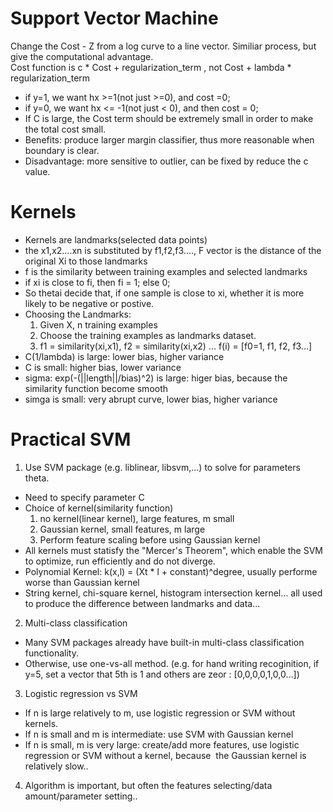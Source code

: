 # Support Vector Machine
Change the Cost - Z from a log curve to a line vector. Similiar process, but give the computational advantage.  
Cost function is c * Cost + regularization_term , not Cost + lambda * regularization_term  
* if y=1, we want hx >=1(not just >=0), and cost =0;
* if y=0, we want hx <= -1(not just < 0), and then cost = 0;
* If C is large, the Cost term should be extremely small in order to make the total cost small. 
* Benefits: produce larger margin classifier, thus more reasonable when boundary is clear.
* Disadvantage: more sensitive to outlier, can be fixed by reduce the c value.

# Kernels
* Kernels are landmarks(selected data points)
* the x1,x2....xn is substituted by f1,f2,f3...., F vector is the distance of the original Xi to those landmarks
* f is the similarity between training examples and selected landmarks
* if xi is close to fi, then fi = 1; else 0;
* So thetai decide that, if one sample is close to xi, whether it is more likely to be negative or postive.
* Choosing the Landmarks:
  1. Given X, n training examples
  2. Choose the training examples as landmarks dataset.
  3. f1 = similarity(xi,x1), f2 = similarity(xi,x2) ... f(i) = [f0=1, f1, f2, f3...]
* C(1/lambda) is large: lower bias, higher variance
* C is small: higher bias, lower variance
* sigma: exp(-(||length||/bias)^2) is large: higer bias, because the similarity function become smooth
* simga is small: very abrupt curve, lower bias, higher variance

# Practical SVM
1. Use SVM package (e.g. liblinear, libsvm,...) to solve for parameters theta. 
  * Need to specify parameter C
  * Choice of kernel(similarity function)
    1. no kernel(linear kernel), large features, m small
    2. Gaussian kernel, small features, m large
    3. Perform feature scaling before using Gaussian kernel
  * All kernels must statisfy the "Mercer's Theorem", which enable the SVM to optimize, run efficiently and do not 
  diverge.
  * Polynomial Kernel: k(x,l) = (Xt * l + constant)^degree, usually performe worse than Gaussian kernel
  * String kernel, chi-square kernel, histogram intersection kernel... all used to produce the difference between
  landmarks and data...
2. Multi-class classification
  * Many SVM packages already have built-in multi-class classification functionality.
  * Otherwise, use one-vs-all method. (e.g. for hand writing recoginition, if y=5, set a vector that 5th is 1 and others 
  are zeor : [0,0,0,0,1,0,0...])
3. Logistic regression vs SVM
  * If n is large relatively to m, use logistic regression or SVM without kernels.
  * If n is small and m is intermediate: use SVM with Gaussian kernel
  * If n is small, m is very large: create/add more features, use logistic regression or SVM without a kernel, because 
  the Gaussian kernel is relatively slow..
4. Algorithm is important, but often the features selecting/data amount/parameter setting..
